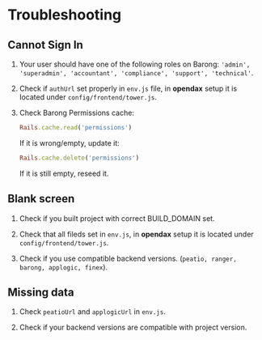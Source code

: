 # Troubleshooting


## Cannot Sign In

1. Your user should have one of the following roles on Barong:
`'admin', 'superadmin', 'accountant', 'compliance', 'support', 'technical'`.

2. Check if `authUrl` set properly in `env.js` file, in **opendax** setup it is located under `config/frontend/tower.js`.

3. Check Barong Permissions cache:
    ```ruby
    Rails.cache.read('permissions')
    ```
    If it is wrong/empty, update it:
    ```ruby
    Rails.cache.delete('permissions')
    ```
    If it is still empty, reseed it.


## Blank screen

1. Check if you built project with correct BUILD_DOMAIN set.

2. Check that all fileds set in `env.js`, in **opendax** setup it is located under `config/frontend/tower.js`.

3. Check if you use compatible backend versions. (`peatio, ranger, barong, applogic, finex`).


## Missing data

1. Check `peatioUrl` and `applogicUrl` in `env.js`.

2. Check if your backend versions are compatible with project version.
